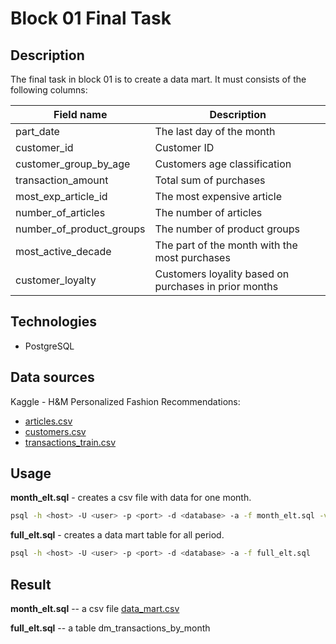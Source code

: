 # Block 01 Final Task

## Description

The final task in block 01 is to create a data mart. It must consists of the following columns:

| Field name               | Description                                            |
| ------------------------ | ------------------------------------------------------ |
| part_date                | The last day of the month                              |
| customer_id              | Customer ID                                            |
| customer_group_by_age    | Customers age classification                           |
| transaction_amount       | Total sum of purchases                                 |
| most_exp_article_id      | The most expensive article                             |
| number_of_articles       | The number of articles                                 |
| number_of_product_groups | The number of product groups                           |
| most_active_decade       | The part of the month with the most purchases          |
| customer_loyalty         | Customers loyality based on purchases in prior months |

## Technologies

- PostgreSQL

## Data sources

Kaggle - H&M Personalized Fashion Recommendations:

- [articles.csv](https://www.kaggle.com/competitions/h-and-m-personalized-fashion-recommendations/data?select=articles.csv)
- [customers.csv](https://www.kaggle.com/competitions/h-and-m-personalized-fashion-recommendations/data?select=articles.csv)
- [transactions_train.csv](https://www.kaggle.com/competitions/h-and-m-personalized-fashion-recommendations/data?select=articles.csv)

## Usage

**month_elt.sql** - creates a csv file with data for one month.

```bash
psql -h <host> -U <user> -p <port> -d <database> -a -f month_elt.sql -v part_date="'<date>'"
```

**full_elt.sql** - creates a data mart table for all period.

```bash
psql -h <host> -U <user> -p <port> -d <database> -a -f full_elt.sql
```

## Result

**month_elt.sql** -- a csv file [data_mart.csv](data/data_mart.csv)

**full_elt.sql** -- a table dm_transactions_by_month
